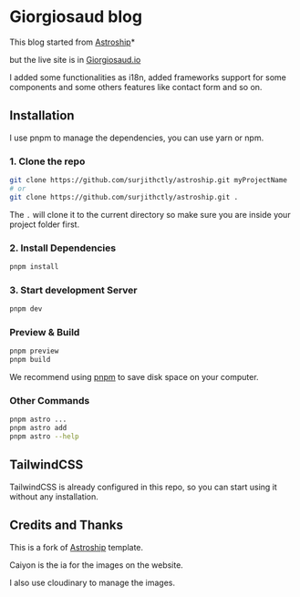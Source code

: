 # Giorgiosaud blog

This blog started from [Astroship](https://astroship.web3templates.com/)*

but the live site is in [Giorgiosaud.io](https://giorgiosaud.io)


I added some functionalities as i18n, added frameworks support for some components and some others features like contact form and so on.

## Installation

I use pnpm to manage the dependencies, you can use yarn or npm.

### 1. Clone the repo

```bash
git clone https://github.com/surjithctly/astroship.git myProjectName
# or
git clone https://github.com/surjithctly/astroship.git .
```

The `.` will clone it to the current directory so make sure you are inside your project folder first.

### 2. Install Dependencies

```bash
pnpm install
```

### 3. Start development Server

```bash
pnpm dev
```

### Preview & Build

```bash
pnpm preview
pnpm build
```

We recommend using [pnpm](https://pnpm.io/) to save disk space on your computer.

### Other Commands

```bash
pnpm astro ...
pnpm astro add
pnpm astro --help
```

## TailwindCSS

TailwindCSS is already configured in this repo, so you can start using it without any installation.

## Credits and Thanks

This is a fork of [Astroship](https://astroship.web3templates.com/) template.

Caiyon is the ia for the images on the website.

I also use cloudinary to manage the images.